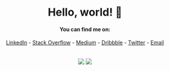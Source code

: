 
<div align="center">
  
 # Hello, world! 👋

  #### You can find me on:
  [LinkedIn](https://www.linkedin.com/in/soroush-chehresa) - [Stack Overflow](https://stackoverflow.com/users/9516173/soroush-chehresa) - [Medium](https://medium.com/@soroushchehresa) - [Dribbble](https://dribbble.com/soroushchehresa) - [Twitter](https://twitter.com/soroushchehresa) - [Email](mailto:s1996ch@gmail.com)
  <br>
  <br>
  <br>
  [<img src="https://github-readme-stats.vercel.app/api?username=soroushchehresa&show_icons=true&line_height=45&include_all_commits=true" />](https://github.com/soroushchehresa) [<img src="https://github-readme-stackoverflow.vercel.app/?userID=9516173"  />](https://stackoverflow.com/users/9516173/soroush-chehresa)
  <br>
  <br>
</div>
